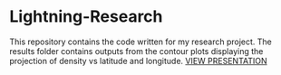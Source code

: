# Lightning-Research

This repository contains the code written for my research project. The results folder contains outputs from the contour plots displaying the projection of density vs latitude and longitude.
[VIEW PRESENTATION](https://docs.google.com/presentation/d/1NcbG_r2RN_IlnOlRtyAf--6ZnRIdhc_-586cUCxf5v0/edit?pli=1#slide=id.p )

